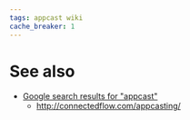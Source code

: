 ```yaml
---
tags: appcast wiki
cache_breaker: 1
---
```


# See also

-   [Google search results for "appcast"](http://www.google.com/search?q=appcast)
    -   <http://connectedflow.com/appcasting/>
